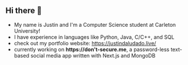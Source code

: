 ## Hi there 👋
- My name is Justin and I'm a Computer Science student at Carleton University!
- I have experience in languages like Python, Java, C/C++, and SQL
- check out my portfolio website: https://justindaludado.live/
- currently working on **https://don't-secure.me**, a password-less text-based social media app written with Next.js and MongoDB
<!--
**justindal/justindal** is a ✨ _special_ ✨ repository because its `README.md` (this file) appears on your GitHub profile.

Here are some ideas to get you started:

- 🔭 I’m currently working on ...
- 🌱 I’m currently learning ...
- 👯 I’m looking to collaborate on ...
- 🤔 I’m looking for help with ...
- 💬 Ask me about ...
- 📫 How to reach me: ...
- 😄 Pronouns: ...
- ⚡ Fun fact: ...
-->
